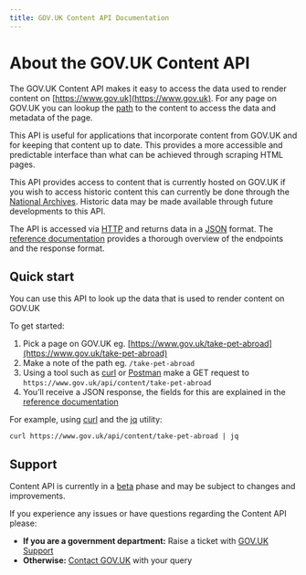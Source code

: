 ```yaml
---
title: GOV.UK Content API Documentation
---
```


# About the GOV.UK Content API

The GOV.UK Content API makes it easy to access the data used to render content
on [https://www.gov.uk](https://www.gov.uk). For any page on GOV.UK you can
lookup the [path](#quick-start) to the content to access the data and metadata
of the page.

This API is useful for applications that incorporate content from GOV.UK and
for keeping that content up to date. This provides a more accessible and
predictable interface than what can be achieved through scraping HTML pages.

This API provides access to content that is currently hosted on GOV.UK if you
wish to access historic content this can currently be done through the
[National Archives][]. Historic data may be made available through future
developments to this API.

The API is accessed via [HTTP][] and returns data in a [JSON][] format. The
[reference documentation](reference.html) provides a thorough overview of the
endpoints and the response format.

## Quick start

You can use this API to look up the data that is used to render content on GOV.UK

To get started:

 1. Pick a page on GOV.UK eg. [https://www.gov.uk/take-pet-abroad](https://www.gov.uk/take-pet-abroad)
 2. Make a note of the path eg. `/take-pet-abroad`
 3. Using a tool such as [curl](https://curl.haxx.se/) or [Postman](https://www.getpostman.com/) make a GET request to `https://www.gov.uk/api/content/take-pet-abroad`
 4. You’ll receive a JSON response, the fields for this are explained in the [reference documentation](reference.html)

For example, using [curl](https://curl.haxx.se/) and the [jq](https://stedolan.github.io/jq/) utility:

```shell
curl https://www.gov.uk/api/content/take-pet-abroad | jq
```

## Support

Content API is currently in a [beta](https://www.gov.uk/help/beta) phase and may
be subject to changes and improvements.

If you experience any issues or have questions regarding the Content API please:

- **If you are a government department:** Raise a ticket with [GOV.UK Support][]
- **Otherwise:** [Contact GOV.UK][] with your query

[National Archives]: http://webarchive.nationalarchives.gov.uk/*/https://www.gov.uk/
[HTTP]: https://en.wikipedia.org/wiki/Hypertext_Transfer_Protocol
[JSON]: https://en.wikipedia.org/wiki/JSON
[GOV.UK Support]: https://support.publishing.service.gov.uk
[Contact GOV.UK]: https://www.gov.uk/contact/govuk
